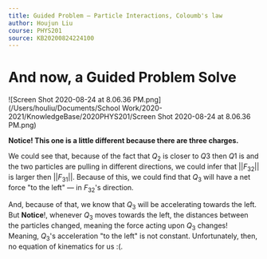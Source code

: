 ```yaml
---
title: Guided Problem — Particle Interactions, Coloumb's law
author: Houjun Liu
course: PHYS201
source: KB20200824224100
---
```


# And now, a Guided Problem Solve

![Screen Shot 2020-08-24 at 8.06.36 PM.png](/Users/houliu/Documents/School Work/2020-2021/KnowledgeBase/2020PHYS201/Screen Shot 2020-08-24 at 8.06.36 PM.png)

**Notice! This one is a little different because there are three charges.**

We could see that, because of the fact that $Q_2$ is closer to $Q3$ then $Q1$ is and the two particles are pulling in different directions, we could infer that $||F_{32}||$ is larger then $||F_{31}||$. Because of this, we could find that $Q_3$ will have a net force "to the left" — in $F_{32}$'s direction. 

And, because of that, we know that $Q_3$ will be accelerating towards the left. But **Notice**!, whenever $Q_3$ moves towards the left, the distances between the particles changed, meaning the force acting upon $Q_3$ changes! Meaning, $Q_3$'s acceleration "to the left" is not constant. Unfortunately, then, no equation of kinematics for us :(.
